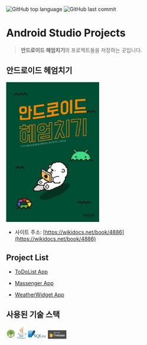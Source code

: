 ![GitHub top language](https://img.shields.io/github/languages/top/haedalprogramming/AndroidStudio?style=plastic)  ![GitHub last commit](https://img.shields.io/github/last-commit/haedalprogramming/AndroidStudio)



# Android Studio Projects

> **안드로이드 헤엄치기**의 프로젝트들을 저장하는 곳입니다.


## 안드로이드 헤엄치기

<img src="/img/Android_BookCover.png" alt="BookCover" width="50%" ></a>

- 사이트 주소: [https://wikidocs.net/book/4886](https://wikidocs.net/book/4886)


## Project List

- [ToDoList App](/ToDoList)

- [Massenger App](/ChattingApp)

- [WeatherWidget App](/WeatherWidget)


## 사용된 기술 스택

<a href="https://developer.android.com/studio" title="Android Studio"><img src="/img/AndroidStudioLogo.svg" alt="AndroidStudio" width="5%" ></a>
<a href="https://www.java.com/ko/" title="Java"><img src="/img/javaLogo.svg" alt="Java" width="5%" ></a>
<a href="https://www.sqlite.org/index.html" title="SQLite"><img src="/img/SQLiteLogo.svg" alt="SQLite" width="10%" ></a>
<a href="https://firebase.google.com/?hl=pt-br&gclid=CjwKCAiAu8SABhAxEiwAsodSZDattpcGd-FeRe-E-QQA5J08Phx25VNXn4tORWf-3QjqLLjTk2AyhBoCBzIQAvD_BwE" title="Firebase"><img src="/img/FirebaseLogo.svg" alt="Firebase" width="10%" ></a>
